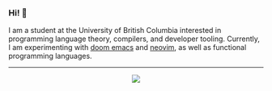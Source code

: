### Hi! 👋

I am a student at the University of British Columbia interested in programming language theory, compilers, and developer tooling. Currently, I am experimenting with [doom emacs](https://github.com/hlissner/doom-emacs) and [neovim](https://github.com/neovim/neovim), as well as functional programming languages.

---

<p align="center">
  <a href="https://github.com/ryo-ma/github-profile-trophy">
    <img src="https://github-profile-trophy.vercel.app/?username=rmehri01&theme=nord"/>
  </a>
</p>
